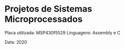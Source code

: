 # Projetos de Sistemas Microprocessados
Placa utilizada: MSP430f5529
Linguagens: Assembly e C

Data: 2020

